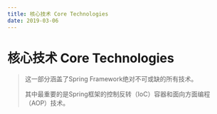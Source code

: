 ```yaml
---
title: 核心技术 Core Technologies
date: 2019-03-06
---
```


# 核心技术 Core Technologies

> 这一部分涵盖了Spring Framework绝对不可或缺的所有技术。
>
> 其中最重要的是Spring框架的控制反转（IoC）容器和面向方面编程（AOP）技术。
>


